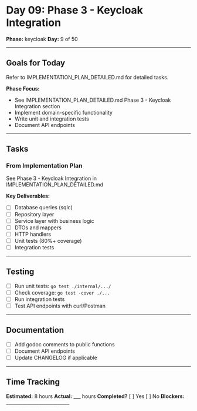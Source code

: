 # Day 09: Phase 3 - Keycloak Integration

**Phase:** keycloak
**Day:** 9 of 50

---

## Goals for Today

Refer to IMPLEMENTATION_PLAN_DETAILED.md for detailed tasks.

**Phase Focus:**
- See IMPLEMENTATION_PLAN_DETAILED.md Phase 3 - Keycloak Integration section
- Implement domain-specific functionality
- Write unit and integration tests
- Document API endpoints

---

## Tasks

### From Implementation Plan
See Phase 3 - Keycloak Integration in IMPLEMENTATION_PLAN_DETAILED.md

**Key Deliverables:**
- [ ] Database queries (sqlc)
- [ ] Repository layer
- [ ] Service layer with business logic
- [ ] DTOs and mappers
- [ ] HTTP handlers
- [ ] Unit tests (80%+ coverage)
- [ ] Integration tests

---

## Testing
- [ ] Run unit tests: `go test ./internal/.../`
- [ ] Check coverage: `go test -cover ./...`
- [ ] Run integration tests
- [ ] Test API endpoints with curl/Postman

---

## Documentation
- [ ] Add godoc comments to public functions
- [ ] Document API endpoints
- [ ] Update CHANGELOG if applicable

---

## Time Tracking
**Estimated:** 8 hours
**Actual:** ___ hours
**Completed?** [ ] Yes [ ] No
**Blockers:** ___________________________
